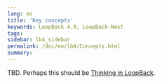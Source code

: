 ```yaml
---
lang: en
title: 'Key concepts'
keywords: LoopBack 4.0, LoopBack-Next
tags:
sidebar: lb4_sidebar
permalink: /doc/en/lb4/Concepts.html
summary:
---
```


TBD.  Perhaps this should be [Thinking in LoopBack](Thinking-in-LoopBack.html).
